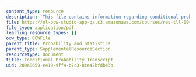 ```yaml
---
content_type: resource
description: 'This file contains information regarding conditional probability transcript. '
file: https://ol-ocw-studio-app-qa.s3.amazonaws.com/courses/res-tll-004-stem-concept-videos-fall-2013/209a8659e4199ff4b7c38ce42bfdb43b_MITRES_TLL-004F13_CondPr.pdf
file_type: application/pdf
learning_resource_types: []
ocw_type: OCWFile
parent_title: Probability and Statistics
parent_type: SupplementalResourceSection
resourcetype: Document
title: Conditional Probability Transcript
uid: 209a8659-e419-9ff4-b7c3-8ce42bfdb43b
---
```


